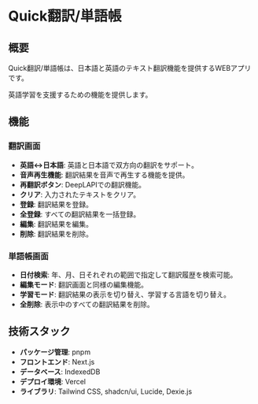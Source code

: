 # Quick翻訳/単語帳

## 概要

Quick翻訳/単語帳は、日本語と英語のテキスト翻訳機能を提供するWEBアプリです。

英語学習を支援するための機能を提供します。

## 機能

### 翻訳画面

- **英語↔日本語**: 英語と日本語で双方向の翻訳をサポート。
- **音声再生機能**: 翻訳結果を音声で再生する機能を提供。
- **再翻訳ボタン**: DeepLAPIでの翻訳機能。
- **クリア**: 入力されたテキストをクリア。
- **登録**: 翻訳結果を登録。
- **全登録**: すべての翻訳結果を一括登録。
- **編集**: 翻訳結果を編集。
- **削除**: 翻訳結果を削除。

### 単語帳画面

- **日付検索**: 年、月、日それぞれの範囲で指定して翻訳履歴を検索可能。
- **編集モード**: 翻訳画面と同様の編集機能。
- **学習モード**: 翻訳結果の表示を切り替え、学習する言語を切り替え。
- **全削除**: 表示中のすべての翻訳結果を削除。

## 技術スタック

- **パッケージ管理**: pnpm
- **フロントエンド**: Next.js
- **データベース**: IndexedDB
- **デプロイ環境**: Vercel
- **ライブラリ**: Tailwind CSS, shadcn/ui, Lucide, Dexie.js
